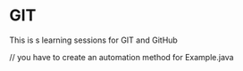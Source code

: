 # GIT
This is s learning sessions for GIT and GitHub

// you have to create an automation method for Example.java
